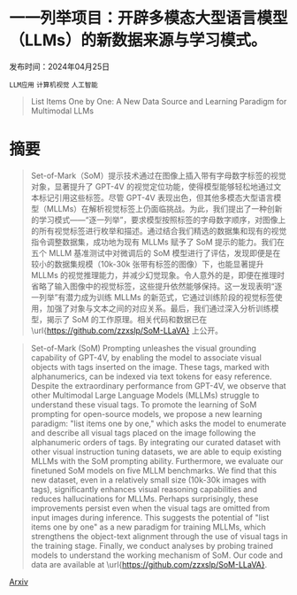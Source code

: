 # 一一列举项目：开辟多模态大型语言模型（LLMs）的新数据来源与学习模式。

发布时间：2024年04月25日

`LLM应用` `计算机视觉` `人工智能`

> List Items One by One: A New Data Source and Learning Paradigm for Multimodal LLMs

# 摘要

> Set-of-Mark（SoM）提示技术通过在图像上插入带有字母数字标签的视觉对象，显著提升了 GPT-4V 的视觉定位功能，使得模型能够轻松地通过文本标记引用这些标签。尽管 GPT-4V 表现出色，但其他多模态大型语言模型（MLLMs）在解析视觉标签上仍面临挑战。为此，我们提出了一种创新的学习模式——“逐一列举”，要求模型按照标签的字母数字顺序，对图像上的所有视觉标签进行枚举和描述。通过结合我们精选的数据集和现有的视觉指令调整数据集，成功地为现有 MLLMs 赋予了 SoM 提示的能力。我们在五个 MLLM 基准测试中对微调后的 SoM 模型进行了评估，发现即便是在较小的数据集规模（10k-30k 张带有标签的图像）下，也能显著提升 MLLMs 的视觉推理能力，并减少幻觉现象。令人意外的是，即便在推理时省略了输入图像中的视觉标签，这些提升依然能够保持。这一发现表明“逐一列举”有潜力成为训练 MLLMs 的新范式，它通过训练阶段的视觉标签使用，加强了对象与文本之间的对应关系。最后，我们通过深入分析训练模型，揭示了 SoM 的工作原理。相关代码和数据已在 \url{https://github.com/zzxslp/SoM-LLaVA} 上公开。

> Set-of-Mark (SoM) Prompting unleashes the visual grounding capability of GPT-4V, by enabling the model to associate visual objects with tags inserted on the image. These tags, marked with alphanumerics, can be indexed via text tokens for easy reference. Despite the extraordinary performance from GPT-4V, we observe that other Multimodal Large Language Models (MLLMs) struggle to understand these visual tags. To promote the learning of SoM prompting for open-source models, we propose a new learning paradigm: "list items one by one," which asks the model to enumerate and describe all visual tags placed on the image following the alphanumeric orders of tags. By integrating our curated dataset with other visual instruction tuning datasets, we are able to equip existing MLLMs with the SoM prompting ability. Furthermore, we evaluate our finetuned SoM models on five MLLM benchmarks. We find that this new dataset, even in a relatively small size (10k-30k images with tags), significantly enhances visual reasoning capabilities and reduces hallucinations for MLLMs. Perhaps surprisingly, these improvements persist even when the visual tags are omitted from input images during inference. This suggests the potential of "list items one by one" as a new paradigm for training MLLMs, which strengthens the object-text alignment through the use of visual tags in the training stage. Finally, we conduct analyses by probing trained models to understand the working mechanism of SoM. Our code and data are available at \url{https://github.com/zzxslp/SoM-LLaVA}.

[Arxiv](https://arxiv.org/abs/2404.16375)